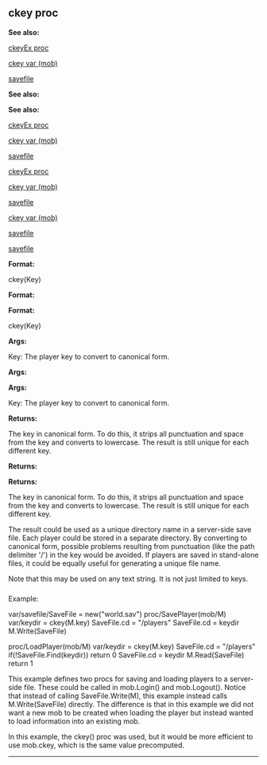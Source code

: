 

 ckey proc
-----------




**See also:** 


[ckeyEx proc](#/proc/ckeyEx) 

[ckey var (mob)](#/mob/var/ckey) 

[savefile](#/savefile) 





**See also:** 

**See also:**

[ckeyEx proc](#/proc/ckeyEx) 

[ckey var (mob)](#/mob/var/ckey) 

[savefile](#/savefile) 



[ckeyEx proc](#/proc/ckeyEx)

[ckey var (mob)](#/mob/var/ckey) 

[savefile](#/savefile) 


[ckey var (mob)](#/mob/var/ckey)

[savefile](#/savefile) 

[savefile](#/savefile)


**Format:** 


 ckey(Key)
 


**Format:** 

**Format:**

 ckey(Key)



**Args:** 


 Key: The player key to convert to canonical form.
 


**Args:** 

**Args:**

 Key: The player key to convert to canonical form.



**Returns:** 


 The key in canonical form. To do this, it strips all punctuation and
 space from the key and converts to lowercase. The result is still
 unique for each different key.
 


**Returns:** 

**Returns:**

 The key in canonical form. To do this, it strips all punctuation and
 space from the key and converts to lowercase. The result is still
 unique for each different key.


 The result could be used as a unique directory name in a server-side save
file. Each player could be stored in a separate directory. By converting
to canonical form, possible problems resulting from punctuation (like the
path delimiter '/') in the key would be avoided. If players are saved in
stand-alone files, it could be equally useful for generating a unique file
name.




 Note that this may be used on any text string. It is not just limited to
keys.



### 
 Example:



 var/savefile/SaveFile = new("world.sav")
proc/SavePlayer(mob/M)
 var/keydir = ckey(M.key)
 SaveFile.cd = "/players"
 SaveFile.cd = keydir
 M.Write(SaveFile)

proc/LoadPlayer(mob/M)
 var/keydir = ckey(M.key)
 SaveFile.cd = "/players"
 if(!SaveFile.Find(keydir)) return 0
 SaveFile.cd = keydir
 M.Read(SaveFile)
 return 1


 This example defines two procs for saving and loading players to a
server-side file. These could be called in mob.Login() and mob.Logout().
Notice that instead of calling SaveFile.Write(M), this example instead calls
M.Write(SaveFile) directly. The difference is that in this example we did
not want a new mob to be created when loading the player but instead wanted
to load information into an existing mob.




 In this example, the ckey() proc was used, but it would be more efficient
to use mob.ckey, which is the same value precomputed.





---


